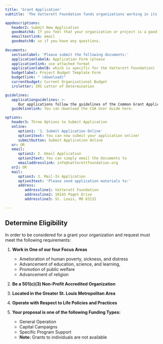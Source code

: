 ```yaml
---
title: 'Grant Application'
subtitle: 'The Vatterott Foundation funds organizations working in its Focus Areas, based on specific goals and strategies outlined by the programs. Grants are awarded solely for charitable purposes. Trustees review applications quarterly. The Foundation accepts applications on a rolling/ ongoing basis. Deadlines for organizations to be are considered at the quarterly meetings: February 15, May 15, August 15, and November 15.'

appdescriptions:
   header2: Submit New Application
   goodmatchA: If you feel that your organization or project is a good match with the Vatterott Foundation’s funding priorities, you may apply for a grant by downloading and submitting the following documents. Please 
   emailtextlink: email 
   goodmatchB: us if you have any questions.
   
documents:
   sectionlabel: 'Please submit the following documents:'
   applicationlabelA: Application Form (please
   applicationlink: use attached format
   applicationlabelB: which is specific for the Vatterott Foundation)
   budgetlabel: Project Budget Template Form
   budgetlink: " (download)"
   currentbudget: Current Organizational Budget
   irsletter: IRS Letter of Determination

guidelines: 
   applicationguidelines: >-
      Our applications follow the guidelines of the Common Grant Application & Budget Template.
   guidelinelink: You can download the CGA User Guide here.

options:
   header3: Three Options to Submit Application
   online:
      option1: '1. Submit Application Online'
      option1text: You can now submit your application online!
      submitbutton: Submit Application Online
   or: OR
   email:
      option2: 2. Email Application
      option2text: You can simply email the documents to 
      emailaddresslink: info@vatterottfoundation.org
   or2: OR
   mail:
      option3: 3. Mail-In Application
      option3text: 'Please send application materials to:'
      address:
         addressline1: Vatterott Foundation
         addressline2: 10143 Paget Drive
         addressline3: St. Louis, MO 63132

---
```


## Determine Eligibility

In order to be considered for a grant your organization and request must meet the following requirements:

1. **Work in One of our four Focus Areas**

   - Amelioration of human poverty, sickness, and distress
   - Advancement of education, science, and learning,
   - Promotion of public welfare
   - Advancement of religion

2. **Be a 501(c)(3) Non-Profit Accredited Organization**
3. **Located in the Greater St. Louis Metropolitan Area**
4. **Operate with Respect to Life Policies and Practices**
5. **Your proposal is one of the following Funding Types:**

   - General Operation
   - Capital Campaigns
   - Specific Program Support
   - **Note:** Grants to individuals are not available
